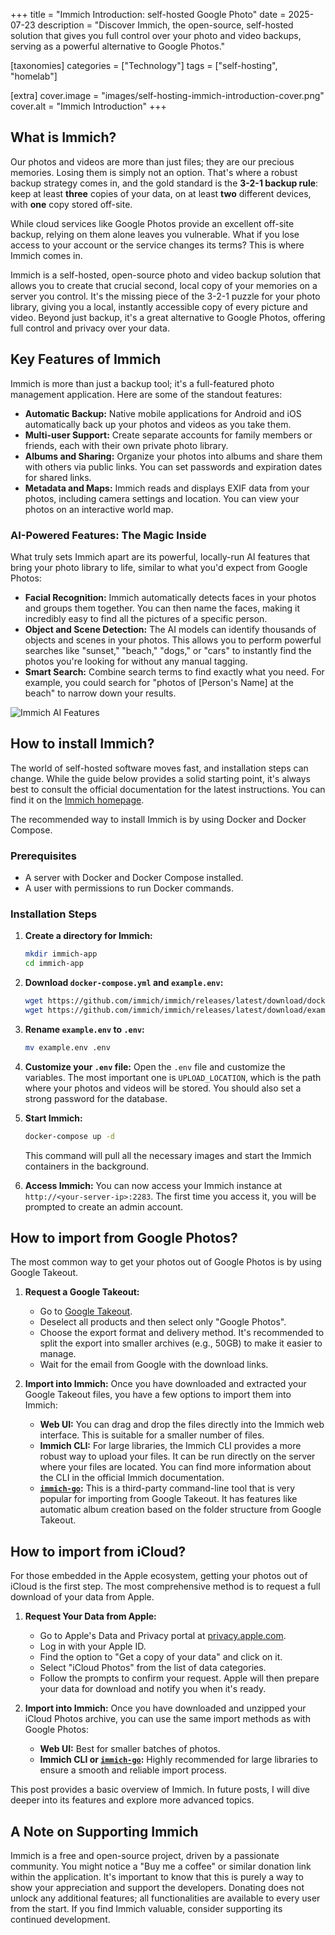 +++
title = "Immich Introduction: self-hosted Google Photo"
date = 2025-07-23
description = "Discover Immich, the open-source, self-hosted solution that gives you full control over your photo and video backups, serving as a powerful alternative to Google Photos."

[taxonomies]
categories = ["Technology"]
tags = ["self-hosting", "homelab"]

[extra]
cover.image = "images/self-hosting-immich-introduction-cover.png"
cover.alt = "Immich Introduction"
+++

## What is Immich?

Our photos and videos are more than just files; they are our precious memories. Losing them is simply not an option. That's where a robust backup strategy comes in, and the gold standard is the **3-2-1 backup rule**: keep at least **three** copies of your data, on at least **two** different devices, with **one** copy stored off-site.

While cloud services like Google Photos provide an excellent off-site backup, relying on them alone leaves you vulnerable. What if you lose access to your account or the service changes its terms? This is where Immich comes in.

Immich is a self-hosted, open-source photo and video backup solution that allows you to create that crucial second, local copy of your memories on a server you control. It's the missing piece of the 3-2-1 puzzle for your photo library, giving you a local, instantly accessible copy of every picture and video. Beyond just backup, it's a great alternative to Google Photos, offering full control and privacy over your data.

## Key Features of Immich

Immich is more than just a backup tool; it's a full-featured photo management application. Here are some of the standout features:

-   **Automatic Backup:** Native mobile applications for Android and iOS automatically back up your photos and videos as you take them.
-   **Multi-user Support:** Create separate accounts for family members or friends, each with their own private photo library.
-   **Albums and Sharing:** Organize your photos into albums and share them with others via public links. You can set passwords and expiration dates for shared links.
-   **Metadata and Maps:** Immich reads and displays EXIF data from your photos, including camera settings and location. You can view your photos on an interactive world map.

### AI-Powered Features: The Magic Inside

What truly sets Immich apart are its powerful, locally-run AI features that bring your photo library to life, similar to what you'd expect from Google Photos:

-   **Facial Recognition:** Immich automatically detects faces in your photos and groups them together. You can then name the faces, making it incredibly easy to find all the pictures of a specific person.
-   **Object and Scene Detection:** The AI models can identify thousands of objects and scenes in your photos. This allows you to perform powerful searches like "sunset," "beach," "dogs," or "cars" to instantly find the photos you're looking for without any manual tagging.
-   **Smart Search:** Combine search terms to find exactly what you need. For example, you could search for "photos of [Person's Name] at the beach" to narrow down your results.

![Immich AI Features](/images/self-hosting-immich-ai-features-demo.png)

## How to install Immich?

The world of self-hosted software moves fast, and installation steps can change. While the guide below provides a solid starting point, it's always best to consult the official documentation for the latest instructions. You can find it on the [Immich homepage](https://immich.app).

The recommended way to install Immich is by using Docker and Docker Compose.

### Prerequisites

-   A server with Docker and Docker Compose installed.
-   A user with permissions to run Docker commands.

### Installation Steps

1.  **Create a directory for Immich:**
    ```bash
    mkdir immich-app
    cd immich-app
    ```

2.  **Download `docker-compose.yml` and `example.env`:**
    ```bash
    wget https://github.com/immich/immich/releases/latest/download/docker-compose.yml
    wget https://github.com/immich/immich/releases/latest/download/example.env
    ```

3.  **Rename `example.env` to `.env`:**
    ```bash
    mv example.env .env
    ```

4.  **Customize your `.env` file:**
    Open the `.env` file and customize the variables. The most important one is `UPLOAD_LOCATION`, which is the path where your photos and videos will be stored. You should also set a strong password for the database.

5.  **Start Immich:**
    ```bash
    docker-compose up -d
    ```

    This command will pull all the necessary images and start the Immich containers in the background.

6.  **Access Immich:**
    You can now access your Immich instance at `http://<your-server-ip>:2283`. The first time you access it, you will be prompted to create an admin account.

## How to import from Google Photos?

The most common way to get your photos out of Google Photos is by using Google Takeout.

1.  **Request a Google Takeout:**
    -   Go to [Google Takeout](https://takeout.google.com/).
    -   Deselect all products and then select only "Google Photos".
    -   Choose the export format and delivery method. It's recommended to split the export into smaller archives (e.g., 50GB) to make it easier to manage.
    -   Wait for the email from Google with the download links.

2.  **Import into Immich:**
    Once you have downloaded and extracted your Google Takeout files, you have a few options to import them into Immich:

    -   **Web UI:** You can drag and drop the files directly into the Immich web interface. This is suitable for a smaller number of files.
    -   **Immich CLI:** For large libraries, the Immich CLI provides a more robust way to upload your files. It can be run directly on the server where your files are located. You can find more information about the CLI in the official Immich documentation.
    -   **[`immich-go`](https://github.com/simulot/immich-go):** This is a third-party command-line tool that is very popular for importing from Google Takeout. It has features like automatic album creation based on the folder structure from Google Takeout.

## How to import from iCloud?

For those embedded in the Apple ecosystem, getting your photos out of iCloud is the first step. The most comprehensive method is to request a full download of your data from Apple.

1.  **Request Your Data from Apple:**
    -   Go to Apple's Data and Privacy portal at [privacy.apple.com](https://privacy.apple.com/).
    -   Log in with your Apple ID.
    -   Find the option to "Get a copy of your data" and click on it.
    -   Select "iCloud Photos" from the list of data categories.
    -   Follow the prompts to confirm your request. Apple will then prepare your data for download and notify you when it's ready.

2.  **Import into Immich:**
    Once you have downloaded and unzipped your iCloud Photos archive, you can use the same import methods as with Google Photos:

    -   **Web UI:** Best for smaller batches of photos.
    -   **Immich CLI or [`immich-go`](https://github.com/simulot/immich-go):** Highly recommended for large libraries to ensure a smooth and reliable import process.

This post provides a basic overview of Immich. In future posts, I will dive deeper into its features and explore more advanced topics.

## A Note on Supporting Immich

Immich is a free and open-source project, driven by a passionate community. You might notice a "Buy me a coffee" or similar donation link within the application. It's important to know that this is purely a way to show your appreciation and support the developers. Donating does not unlock any additional features; all functionalities are available to every user from the start. If you find Immich valuable, consider supporting its continued development.
